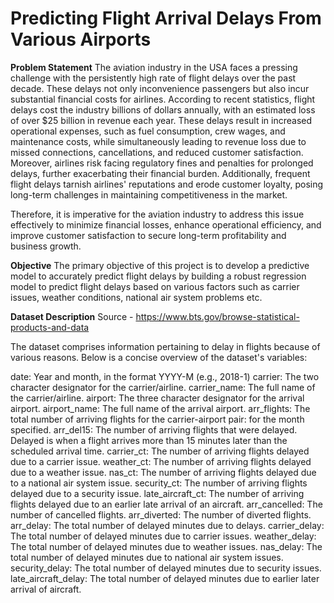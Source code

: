 # Predicting Flight Arrival Delays From Various Airports

**Problem Statement**
The aviation industry in the USA faces a pressing challenge with the persistently high rate of flight delays over the past decade. These delays not only inconvenience passengers but also incur substantial financial costs for airlines. According to recent statistics, flight delays cost the industry billions of dollars annually, with an estimated loss of over $25 billion in revenue each year. These delays result in increased operational expenses, such as fuel consumption, crew wages, and maintenance costs, while simultaneously leading to revenue loss due to missed connections, cancellations, and reduced customer satisfaction. Moreover, airlines risk facing regulatory fines and penalties for prolonged delays, further exacerbating their financial burden. Additionally, frequent flight delays tarnish airlines' reputations and erode customer loyalty, posing long-term challenges in maintaining competitiveness in the market.

Therefore, it is imperative for the aviation industry to address this issue effectively to minimize financial losses, enhance operational efficiency, and improve customer satisfaction to secure long-term profitability and business growth.

**Objective**
The primary objective of this project is to develop a predictive model to accurately predict flight delays by building a robust regression model to predict flight delays based on various factors such as carrier issues, weather conditions, national air system problems etc.

**Dataset Description**
Source - https://www.bts.gov/browse-statistical-products-and-data

The dataset comprises information pertaining to delay in flights because of various reasons. Below is a concise overview of the dataset's variables:

date: Year and month, in the format YYYY-M (e.g., 2018-1) 
carrier: The two character designator for the carrier/airline. 
carrier_name: The full name of the carrier/airline. 
airport: The three character designator for the arrival airport. 
airport_name: The full name of the arrival airport. 
arr_flights: The total number of arriving flights for the carrier-airport 
pair: for the month specified. 
arr_del15: The number of arriving flights that were delayed. Delayed is when a flight arrives more than 15 minutes later than the scheduled arrival time. 
carrier_ct: The number of arriving flights delayed due to a carrier issue. 
weather_ct: The number of arriving flights delayed due to a weather issue. 
nas_ct: The number of arriving flights delayed due to a national air system issue. 
security_ct: The number of arriving flights delayed due to a security issue. 
late_aircraft_ct: The number of arriving flights delayed due to an earlier late arrival of an aircraft. 
arr_cancelled: The number of cancelled flights. 
arr_diverted: The number of diverted flights. 
arr_delay: The total number of delayed minutes due to delays. 
carrier_delay: The total number of delayed minutes due to carrier issues. 
weather_delay: The total number of delayed minutes due to weather issues. 
nas_delay: The total number of delayed minutes due to national air system issues. 
security_delay: The total number of delayed minutes due to security issues. 
late_aircraft_delay: The total number of delayed minutes due to earlier later arrival of aircraft.

